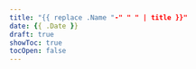 ```yaml
---
title: "{{ replace .Name "-" " " | title }}"
date: {{ .Date }}
draft: true
showToc: true
tocOpen: false
---
```


